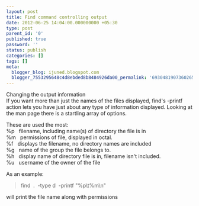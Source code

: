 ```yaml
---
layout: post
title: Find command controlling output
date: 2012-06-25 14:04:00.000000000 +05:30
type: post
parent_id: '0'
published: true
password: ''
status: publish
categories: []
tags: []
meta:
  blogger_blog: ijuned.blogspot.com
  blogger_7553295648c4d8ebded8b8484926da00_permalink: '6930481907360265629'
---
```

<div dir="ltr" style="text-align:left;">Changing the output information<br />If you want more than just the <span class="IL_AD" id="IL_AD3">names of<span class="IL_AD_ICON"></span></span> the files <span class="IL_AD" id="IL_AD1">displayed<span class="IL_AD_ICON"></span></span>, find's -printf action lets you have just about any type of information displayed. Looking at the man page there is a startling array of options.</p>
<p>These are used the most:<br />%p   filename, including name(s) of directory <span class="IL_AD" id="IL_AD5">the file<span class="IL_AD_ICON"></span></span> is in<br />%m   permissions of file, displayed in octal.<br />%f   <span class="IL_AD" id="IL_AD2">displays<span class="IL_AD_ICON"></span></span> the filename, no directory names are included<br />%g   name of the group the file <span class="IL_AD" id="IL_AD6">belongs<span class="IL_AD_ICON"></span></span> to.<br />%h   display name of directory file is in, filename isn't included.<br />%u   username of the owner of the file</p>
<p>As an example:</p>
<div class="quoteheader"></div>
<blockquote class="tr_bq"><div class="quote">find  .  -type d  -printf "%p\t%m\n"</div>
</blockquote>
<p>will print the file name along with permissions </p></div>
